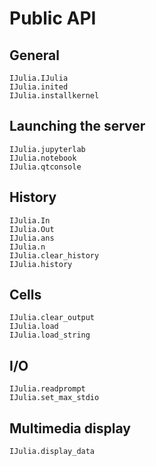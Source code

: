 # Public API


## General

```@docs
IJulia.IJulia
IJulia.inited
IJulia.installkernel
```


## Launching the server

```@docs
IJulia.jupyterlab
IJulia.notebook
IJulia.qtconsole
```


## History

```@docs
IJulia.In
IJulia.Out
IJulia.ans
IJulia.n
IJulia.clear_history
IJulia.history
```


## Cells

```@docs
IJulia.clear_output
IJulia.load
IJulia.load_string
```


## I/O

```@docs
IJulia.readprompt
IJulia.set_max_stdio
```


## Multimedia display
```@docs
IJulia.display_data
```
